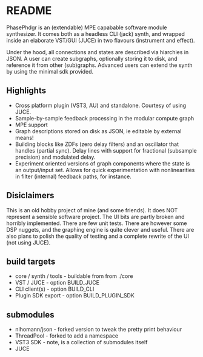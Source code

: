 # README #

PhasePhdgr is an (extendable) MPE capabable software module synthesizer. It comes both as a headless CLI (jack) synth, and wrapped inside an elaborate VST/GUI (JUCE) in two flavours (instrument and effect).

Under the hood, all connections and states are described via hiarchies in JSON. A user can create subgraphs, optionally storing it to disk, and reference it from other (sub)graphs. Advanced users can extend the synth by using the minimal sdk provided.

## Highlights ##
- Cross platform plugin (VST3, AU) and standalone. Courtesy of using JUCE.
- Sample-by-sample feedback processing in the modular compute graph
- MPE support
- Graph descriptions stored on disk as JSON, ie editable by external means!
- Building blocks like ZDFs (zero delay filters) and an oscillator that handles (partial sync). Delay lines with support for fractional (subsample precision) and modulated delay.
- Experiment oriented versions of graph components where the state is an output/input set. Allows for quick experimentation with nonlinearities in filter (internal) feedback paths, for instance.

## Disiclaimers ##
This is an old hobby project of mine (and some friends). It does NOT represent a sensible software project. The UI bits are partly broken and horribly implemented. There are few unit tests. There are however some DSP nuggets, and the graphing engine is quite clever and useful. There are also plans to polish the quality of testing and  a complete rewrite of the UI (not using JUCE).

## build targets ##

* core / synth / tools - buildable from from ./core
* VST / JUCE - option BUILD_JUCE
* CLI client(s) - option BUILD_CLI
* Plugin SDK export - option BUILD_PLUGIN_SDK

## submodules ##

* nlhomann/json - forked version to tweak the pretty print behaviour
* ThreadPool - forked to add a namespace
* VST3 SDK - note, is a collection of submodules itself
* JUCE
